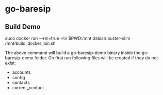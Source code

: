 # go-baresip

## Build Demo

sudo docker run --rm=true -itv $PWD:/mnt debian:buster-slim /mnt/build_docker_bin.sh

The above command will build a go-baresip-demo binary inside the go-baresip-demo folder.
On first run following files will be created if they do not exist:

* accounts
* config
* contacts
* current_contact

